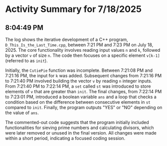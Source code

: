 # Activity Summary for 7/18/2025

## 8:04:49 PM
The log shows the iterative development of a C++ program, `D_This_Is_the_Last_Time.cpp`, between 7:21 PM and 7:23 PM on July 18, 2025.  The core functionality involves reading input values `n` and `k`, followed by a vector `v` of size `n`.  The code then focuses on a specific element `v[k-1]` (referred to as `init`).

Initially, the `CutiePie` function was incomplete.  Between 7:21:08 PM and 7:21:16 PM, the input for `k` was added.  Subsequent changes from 7:21:16 PM to 7:21:40 PM involved building the vector `v` by reading `n` integer inputs.  From 7:21:40 PM to 7:22:14 PM, a `set` called `st` was introduced to store elements of `v` that are greater than `init`.  The final changes, from 7:22:14 PM to 7:23:01 PM, introduced a boolean variable `ans` and a loop that checks a condition based on the difference between consecutive elements in `st` compared to `init`.  Finally, the program outputs "YES" or "NO" depending on the value of `ans`.

The commented-out code suggests that the program initially included functionalities for sieving prime numbers and calculating divisors, which were later removed or unused in the final version.  All changes were made within a short period, indicating a focused coding session.

